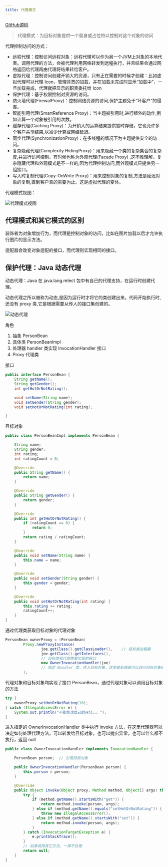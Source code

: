 ```yaml
---
title: 代理模式
---
```


[GitHub源码](https://github.com/wangchunfan/DesignPatterns)

>代理模式：为目标对象提供一个替身或占位符以控制对这个对象的访问

代理控制访问的方式：

- 远程代理：控制访问远程对象：远程代理可以作为另一个JVM上对象的本地代表。调用代理的方法，会被代理利用网络转发到远程执行，并且结果会通过网络返回给代理再由代理将结果转给客户。
- 虚拟代理：控制访问创建开销大的资源，只有正在需要的时候才创建：比如虚拟代理可以代理 Icon，管理背景的加载，并在加载未完成时显示“加载中”，一旦加载完成，代理就把显示的职责委托给 Icon
- 保护代理：基于权限控制对资源的访问。
- 防火墙代理(FirewalProxy)：控制网络资源的访问,保护主题免于“坏客户”的侵害。
- 智能引用代理(SmartReference Proxy)：当主题被引用时,进行额外的动作,例如计算一个对象被引用的次数。
- 缓存代理(Caching Proxy)：为开销大的运算结果提供暂时存储，它也允许多个客户共享结果,以减少计算或网络延迟。
- 同步代理(SynchronizationProxy)：在多线程的情况下为主题提供安全的访问。
- 复杂隐藏代理(Complexity HidingProxy)：用来隐藏一个类的复杂集合的复杂度,并进行访问控制。有时候也称为外观代理(Facade Proxy) ,这不难理解。复杂隐藏代理和外观模式是不一样的,因为代理控制访问,而外观模式只提供另一组接口。
- 写入时复制代理(Copy-OnWrite Proxy)：用来控制对象的复制,方法是延迟对象的复制,直到客户真的需要为止。这是虚拟代理的变体。

代理模式视图：

![代理模式视图](https://note.youdao.com/yws/public/resource/fb63e88819e0de2bc8a59f7f002e0843/xmlnote/FD71198DC33B49AE89399089E7D4EF69/15020)


## 代理模式和其它模式的区别

装饰者为对象增加行为，而代理是控制对象的访问，比如在图片加载以后才允许执行图片的显示方法。

适配器会改变对象适配的接口，而代理则实现相同的接口。

## 保护代理：Java 动态代理

动态代理：Java 在 java.lang.relect 包中有自己的代理支持，在运行时创建代理。

动态代理之所以被称为动态,是因为运行时才将它的类创建出来。代码开始执行时,还没有 proxy 类,它是根据需要从传人的接口集创建的。

![动态代理](https://note.youdao.com/yws/public/resource/fb63e88819e0de2bc8a59f7f002e0843/xmlnote/3D8DDCE26D464A538718F8AA55A0C264/15056)

角色

1. 抽象 PersonBean
2. 具体类 PersonBeanImpl
3. 处理器 handler 类实现 InvocationHandler 接口
4. Proxy 代理类

接口

```java
public interface PersonBean {
    String getName();
    String getGender();
    int getHotOrNotRating();

    void setName(String name);
    void setGender(String gender);
    void setHotOrNotRating(int rating);

}
```

目标对象

```java
public class PersonBeanImpl implements PersonBean {

    String name;
    String gender;
    int rating;
    int ratingCount = 0;

    @Override
    public String getName() {
        return name;
    }

    @Override
    public String getGender() {
        return gender;
    }

    @Override
    public int getHotOrNotRating() {
        if (ratingCount == 0) {
            return 0;
        }
        return rating / ratingCount;
    }

    @Override
    public void setName(String name) {
        this.name = name;
    }

    @Override
    public void setGender(String gender) {
        this.gender = gender;
    }

    @Override
    public void setHotOrNotRating(int rating) {
        this.rating += rating;
        ratingCount++;
    }
}
```


通过代理类获取目标对象的代理对象

```java
PersonBean ownerProxy = (PersonBean)
        Proxy.newProxyInstance(
                joe.getClass().getClassLoader(),    // 目标类加载器
                joe.getClass().getInterfaces(),
                // 目标类和代理需要实现的接口
                new OwnerInvocationHandler(joe)
                // 指定 Handler 类，传入目标对象，这里是处理器可以访问目标对象的原因
        );
```

代理对象和目标对象均实现了接口 PersonBean，通过代理对象可以调用目标对象的方法

```java
try {
    ownerProxy.setHotOrNotRating(10);
} catch (IllegalAccessError e) {
    System.out.println("不能修改自己的评分。。。");
}
```

进入指定的 OwnerInvocationHandler 类中执行 invoke 方法，在这里代理器可以决定如何处理代理方法，可以转发给目标对象，也可以抛出异常，也可以什么都不执行，返回 null

```java
public class OwnerInvocationHandler implements InvocationHandler {

    PersonBean person;  // 引用目标对象

    public OwnerInvocationHandler(PersonBean person) {
        this.person = person;
    }

    @Override
    public Object invoke(Object proxy, Method method, Object[] args) throws Throwable {
        try {
            if (method.getName().startsWith("get")) {
                return method.invoke(person, args);
            } else if (method.getName().equals("setHotOrNotRating")) {
                throw new IllegalAccessError();
            } else if (method.getName().startsWith("set")) {
                return method.invoke(person, args);
            }
        } catch (InvocationTargetException e) {
            e.printStackTrace();
        }
        // 如果调用其它方法，一律不处理
        return null;    
    }
}
```


